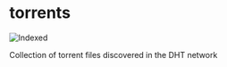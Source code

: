 torrents 
========
![Indexed](https://img.shields.io/badge/indexed-224788-blue)

Collection of torrent files discovered in the DHT network
